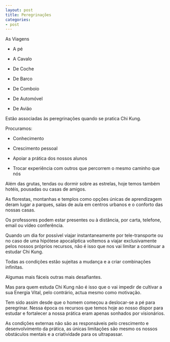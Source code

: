 ```yaml
---
layout: post
title: Peregrinações 
categories:
- post
---
```


As Viagens 

+ A pé

+ A Cavalo

+ De Coche

+ De Barco

+ De Comboio

+ De Automóvel

+ De Avião

Estão associadas às peregrinações quando se pratica Chi Kung. 

Procuramos:

+ Conhecimento 

+ Crescimento pessoal

+ Apoiar a prática dos nossos alunos

+ Trocar experiência com outros que percorrem o mesmo caminho que nós

Além das grutas, tendas ou dormir sobre as estrelas, hoje temos também hotéis, pousadas ou casas de amigos. 

As florestas, montanhas e templos como opções únicas de aprendizagem deram lugar a parques, salas de aula em centros urbanos e o conforto das nossas casas.  

Os professores podem estar presentes ou à distância, por carta, telefone, email ou vídeo conferência.

Quando um dia for possível viajar instantaneamente por tele-transporte ou no caso de uma hipótese apocalíptica voltemos a viajar exclusivamente pelos nossos próprios recursos, não é isso que nos vai limitar a continuar a estudar Chi Kung.

Todas as condições estão sujeitas a mudança e a criar combinações infinitas.  

Algumas mais fáceis outras mais desafiantes.

Mas para quem estuda Chi Kung não é isso que o vai impedir de cultivar a sua Energia Vital, pelo contrário, actua mesmo como motivação. 

Tem sido assim desde que o homem começou a deslocar-se a pé para peregrinar. Nessa época os recursos que temos hoje ao nosso dispor para estudar e fortalecer a nossa prática eram apenas sonhados por visionários.  

As condições externas não são as responsáveis pelo crescimento e desenvolvimento da prática, as únicas limitações são mesmo os nossos obstáculos mentais e a criatividade para os ultrapassar.  
